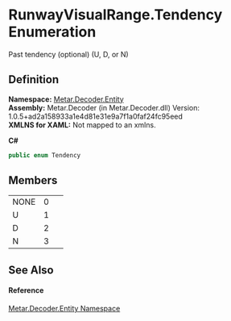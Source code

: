 # RunwayVisualRange.Tendency Enumeration


Past tendency (optional) (U, D, or N)



## Definition
**Namespace:** <a href="N_Metar_Decoder_Entity.md">Metar.Decoder.Entity</a>  
**Assembly:** Metar.Decoder (in Metar.Decoder.dll) Version: 1.0.5+ad2a158933a1e4d81e31e9a7f1a0faf24fc95eed  
**XMLNS for XAML:** Not mapped to an xmlns.

**C#**
``` C#
public enum Tendency
```



## Members
<table>
<tr>
<td>NONE</td>
<td>0</td>
<td> </td></tr>
<tr>
<td>U</td>
<td>1</td>
<td> </td></tr>
<tr>
<td>D</td>
<td>2</td>
<td> </td></tr>
<tr>
<td>N</td>
<td>3</td>
<td> </td></tr>
</table>

## See Also


#### Reference
<a href="N_Metar_Decoder_Entity.md">Metar.Decoder.Entity Namespace</a>  
